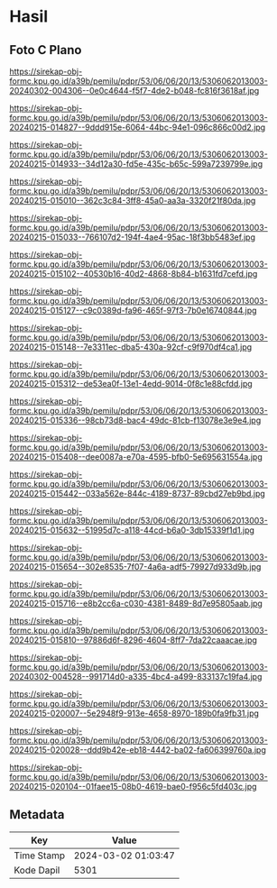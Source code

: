 # Hasil

## Foto C Plano

https://sirekap-obj-formc.kpu.go.id/a39b/pemilu/pdpr/53/06/06/20/13/5306062013003-20240302-004306--0e0c4644-f5f7-4de2-b048-fc816f3618af.jpg

https://sirekap-obj-formc.kpu.go.id/a39b/pemilu/pdpr/53/06/06/20/13/5306062013003-20240215-014827--9ddd915e-6064-44bc-94e1-096c866c00d2.jpg

https://sirekap-obj-formc.kpu.go.id/a39b/pemilu/pdpr/53/06/06/20/13/5306062013003-20240215-014933--34d12a30-fd5e-435c-b65c-599a7239799e.jpg

https://sirekap-obj-formc.kpu.go.id/a39b/pemilu/pdpr/53/06/06/20/13/5306062013003-20240215-015010--362c3c84-3ff8-45a0-aa3a-3320f21f80da.jpg

https://sirekap-obj-formc.kpu.go.id/a39b/pemilu/pdpr/53/06/06/20/13/5306062013003-20240215-015033--766107d2-194f-4ae4-95ac-18f3bb5483ef.jpg

https://sirekap-obj-formc.kpu.go.id/a39b/pemilu/pdpr/53/06/06/20/13/5306062013003-20240215-015102--40530b16-40d2-4868-8b84-b1631fd7cefd.jpg

https://sirekap-obj-formc.kpu.go.id/a39b/pemilu/pdpr/53/06/06/20/13/5306062013003-20240215-015127--c9c0389d-fa96-465f-97f3-7b0e16740844.jpg

https://sirekap-obj-formc.kpu.go.id/a39b/pemilu/pdpr/53/06/06/20/13/5306062013003-20240215-015148--7e3311ec-dba5-430a-92cf-c9f970df4ca1.jpg

https://sirekap-obj-formc.kpu.go.id/a39b/pemilu/pdpr/53/06/06/20/13/5306062013003-20240215-015312--de53ea0f-13e1-4edd-9014-0f8c1e88cfdd.jpg

https://sirekap-obj-formc.kpu.go.id/a39b/pemilu/pdpr/53/06/06/20/13/5306062013003-20240215-015336--98cb73d8-bac4-49dc-81cb-f13078e3e9e4.jpg

https://sirekap-obj-formc.kpu.go.id/a39b/pemilu/pdpr/53/06/06/20/13/5306062013003-20240215-015408--dee0087a-e70a-4595-bfb0-5e695631554a.jpg

https://sirekap-obj-formc.kpu.go.id/a39b/pemilu/pdpr/53/06/06/20/13/5306062013003-20240215-015442--033a562e-844c-4189-8737-89cbd27eb9bd.jpg

https://sirekap-obj-formc.kpu.go.id/a39b/pemilu/pdpr/53/06/06/20/13/5306062013003-20240215-015632--51995d7c-a118-44cd-b6a0-3db15339f1d1.jpg

https://sirekap-obj-formc.kpu.go.id/a39b/pemilu/pdpr/53/06/06/20/13/5306062013003-20240215-015654--302e8535-7f07-4a6a-adf5-79927d933d9b.jpg

https://sirekap-obj-formc.kpu.go.id/a39b/pemilu/pdpr/53/06/06/20/13/5306062013003-20240215-015716--e8b2cc6a-c030-4381-8489-8d7e95805aab.jpg

https://sirekap-obj-formc.kpu.go.id/a39b/pemilu/pdpr/53/06/06/20/13/5306062013003-20240215-015810--97886d6f-8296-4604-8ff7-7da22caaacae.jpg

https://sirekap-obj-formc.kpu.go.id/a39b/pemilu/pdpr/53/06/06/20/13/5306062013003-20240302-004528--991714d0-a335-4bc4-a499-833137c19fa4.jpg

https://sirekap-obj-formc.kpu.go.id/a39b/pemilu/pdpr/53/06/06/20/13/5306062013003-20240215-020007--5e2948f9-913e-4658-8970-189b0fa9fb31.jpg

https://sirekap-obj-formc.kpu.go.id/a39b/pemilu/pdpr/53/06/06/20/13/5306062013003-20240215-020028--ddd9b42e-eb18-4442-ba02-fa606399760a.jpg

https://sirekap-obj-formc.kpu.go.id/a39b/pemilu/pdpr/53/06/06/20/13/5306062013003-20240215-020104--01faee15-08b0-4619-bae0-f956c5fd403c.jpg


## Metadata

| Key        | Value               |
| ---------- | ------------------- |
| Time Stamp | 2024-03-02 01:03:47 |
| Kode Dapil | 5301                |



